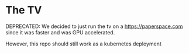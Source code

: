 # The TV

DEPRECATED: We decided to just run the tv on a https://paperspace.com since it was faster and was GPU accelerated.

However, this repo should still work as a kubernetes deployment